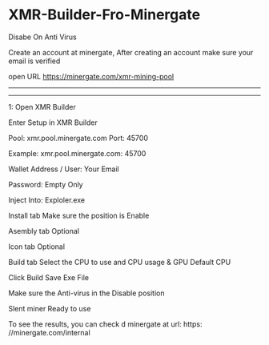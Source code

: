 # XMR-Builder-Fro-Minergate
Disabe On Anti Virus

Create an account at minergate, After creating an account make sure your email is verified

open URL https://minergate.com/xmr-mining-pool
-------------------------------------------------- -------------------------------------

-------------------------------------------------- -------------------------------------
1: Open XMR Builder

Enter Setup in XMR Builder

Pool: xmr.pool.minergate.com Port: 45700

Example: xmr.pool.minergate.com: 45700

Wallet Address / User: Your Email

Password: Empty Only

Inject Into: Exploler.exe

Install tab
Make sure the position is Enable

Asembly tab
Optional

Icon tab
Optional

Build tab
Select the CPU to use and CPU usage & GPU Default CPU

Click Build Save Exe File

Make sure the Anti-virus in the Disable position

Slent miner Ready to use

To see the results, you can check d minergate at url: https: //minergate.com/internal
